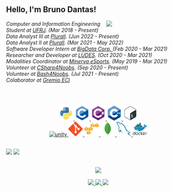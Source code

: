 <h2> Hello, I'm Bruno Dantas!</h2>
<img align='right' src="https://i.pinimg.com/originals/e4/26/70/e426702edf874b181aced1e2fa5c6cde.gif" width="230">
<p><em>
Computer and Information Engineering Student at <a href="https://ufrj.br/en/">UFRJ</a>. (Mar 2018 - Present)
</br>Data Analyst III at <a href="https://www.plurall.net">Plurall</a>. (Jun 2022 - Present)
</br>Data Analyst II at <a href="https://www.plurall.net">Plurall</a>. (Mar 2021 - May 2022)
</br>Software Developer Intern at <a href="https://bigdatacorp.com.br/">BigData Corp. </a>(Feb 2020 - Mar 2021)
</br>Researcher and Developer at <a href="https://ludes.cos.ufrj.br/pt/ludes/">LUDES</a>. (Oct 2020 - Mar 2021)
</br>Modalities Coordinator at <a href="https://www.linkedin.com/company/minervaesportsufrj/about/">Minerva eSports</a>. (May 2019 - Mar 2021)
</br>Volunteer at <a href="https://github.com/DantasB/CSharp4Noobs">CSharp4Noobs</a>. (Sep 2020 - Present)
</br>Volunteer at <a href="https://github.com/DantasB/Bash4Noobs">Bash4Noobs</a>. (Jul 2021 - Present)
</br>Colaborator at <a href="https://github.com/gremio-eci">Gremio ECI</a>
</em></p><br>


<br>
<p align="center">
  <a href="https://www.python.org" target="_blank">
    <img src="https://raw.githubusercontent.com/devicons/devicon/master/icons/python/python-original.svg" alt="python" width="40" height="40"/>
  </a>
  <a href="https://www.cprogramming.com/" target="_blank">
    <img src="https://raw.githubusercontent.com/devicons/devicon/master/icons/c/c-original.svg" alt="c" width="40" height="40"/>
  </a>
  <a href="https://docs.microsoft.com/pt-br/dotnet/csharp/" target="_blank">
    <img src="https://raw.githubusercontent.com/devicons/devicon/master/icons/csharp/csharp-original.svg" alt="csharp" width="40" height="40"/>
  </a>
  <a href="https://www.w3schools.com/cpp/" target="_blank">
    <img src="https://raw.githubusercontent.com/devicons/devicon/master/icons/cplusplus/cplusplus-original.svg" alt="cplusplus" width="40" height="40"/>
  </a>
  <a href="https://www.gnu.org/software/bash/" target="_blank">
    <img src="https://raw.githubusercontent.com/devicons/devicon/master/icons/bash/bash-original.svg" alt="bash" width="40" height="40"/>
  </a>
  <br>
  <a href="https://unity.com" target="_blank">
    <img src="https://cdn.discordapp.com/attachments/539836343094870016/856341851526004776/unity-69.png" alt="unity" width="40" height="40"/>
  </a>
  <a href="https://git-scm.com" target="_blank">
    <img src="https://raw.githubusercontent.com/devicons/devicon/master/icons/git/git-original.svg" alt="git" width="40" height="40"/>
  </a>  
  <a href="https://aws.amazon.com/pt/" target="_blank">
    <img src="https://raw.githubusercontent.com/devicons/devicon/master/icons/amazonwebservices/amazonwebservices-original.svg" alt="aws" width="40" height="40"/>
  </a>
  <a href="https://www.mongodb.com" target="_blank">
    <img src="https://raw.githubusercontent.com/devicons/devicon/master/icons/mongodb/mongodb-original.svg" alt="mongodb" width="40" height="40"/>
  </a>
  <a href="https://www.mysql.com" target="_blank">
    <img src="https://raw.githubusercontent.com/devicons/devicon/master/icons/mysql/mysql-original.svg" alt="mysql" width="40" height="40"/>
  </a>
  <a href="https://www.docker.com/" target="_blank">
    <img src="https://raw.githubusercontent.com/devicons/devicon/master/icons/docker/docker-original-wordmark.svg" alt="docker" width="40" height="40"/>
  </a>
  <br>
</p>
<p align="left">
  <br>
    <img src="https://github-readme-stats.vercel.app/api?username=dantasb&theme=dracula&bg_color=0D1117&title_color=3DDC84&icon_color=3DDC84&show_icons=true&hide_border=true" />
    <img src="https://github-readme-stats.vercel.app/api/top-langs/?username=dantasb&theme=dracula&bg_color=0D1117&title_color=3DDC84&layout=compact&hide=css,jupyter notebook,html,vhdl,tsql,inform 7&hide_border=true&langs_count=8" />
  <br>
</p>
<p align="center">
  <br>
    <img src="https://github-profile-trophy.vercel.app/?username=DantasB&row=1&column=8&theme=darkhub" />
  <br>
</p>
<p align="center">
  <a href="https://www.linkedin.com/in/bruno-dantas-de-paiva-a738551a2/">
    <img src="https://img.shields.io/badge/LinkedIn-0077B5?style=for-the-badge&logo=linkedin&logoColor=white"/>
  </a>
  <a href="https://github.com/DantasB">
    <img src="https://img.shields.io/badge/GitHub-100000?style=for-the-badge&logo=github&logoColor=white"/>
  </a>
  <a href="https://discordapp.com/channels/@me/361993078938271759/">
    <img src="https://dcbadge.vercel.app/api/shield/361993078938271759?compact=true"/>
  </a>
</p>

